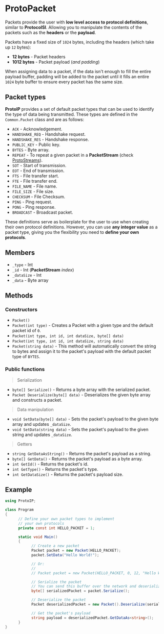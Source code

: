 # ProtoPacket

Packets provide the user with **low level access to protocol definitions**, similar to **ProtocolSI**. Allowing you to manipulate the contents of the packets such as the **headers** or the **payload**.

Packets have a fixed size of `1024` bytes, including the headers (which take up `12` bytes):

- **12 bytes** - Packet headers
- **1012 bytes** - Packet payload (*and padding*)

When assigning data to a packet, if the data isn't enough to fill the entire payload buffer, padding will be added to the packet until it fills an entire `1024` byte buffer to ensure every packet has the same size.

## Packet types

**ProtoIP** provides a set of default packet types that can be used to identify the type of data being transmitted. These types are defined in the `Common.Packet` class and are as follows:

- `ACK` - Acknowledgement.
- `HANDSHAKE_REQ` - Handshake request.
- `HANDSHAKE_RES` - Handshake response.
- `PUBLIC_KEY` - Public key.
- `BYTES` - Byte array.
- `REPEAT` - To repeat a given packet in a **PacketStream** (check [ProtoStreams](ProtoStream.md)).
- `SOT` - Start of transmission.
- `EOT` - End of transmission.
- `FTS` - File transfer start.
- `FTE` - File transfer end.
- `FILE_NAME` - File name.
- `FILE_SIZE` - File size.
- `CHECKSUM` - File Checksum.
- `PING` - Ping request.
- `PONG` - Ping response.
- `BROADCAST` - Broadcast packet.

These definitions serve as boilerplate for the user to use when creating their own protocol definitions. However, you can use **any integer value** as a packet type, giving you the flexibility you need to **define your own protocols**.

## Members

- `_type` - Int
- `_id` - Int (**PacketStream** _index_)
- `_dataSize` - Int
- `_data` - Byte array

## Methods

### Constructors

- `Packet()`
- `Packet(int type)` - Creates a Packet with a given type and the default packet id of `0`.
- `Packet(int type, int id, int dataSize, byte[] data)`
- `Packet(int type, int id, int dataSize, string data)`
- `Packet(string data)` - This method will automatically convert the string to bytes and assign it to the packet's payload with the default packet type of `BYTES`.

### Public functions

> Serialization

- `byte[] Serialize()` - Returns a byte array with the serialized packet.
- `Packet Deserialize(byte[] data)` - Deserializes the given byte array and constructs a packet.

> Data manipulation

- `void SetData(byte[] data)` - Sets the packet's payload to the given byte array and updates `_dataSize`.
- `void SetData(string data)` - Sets the packet's payload to the given string and updates `_dataSize`.

> Getters

- `string GetDataAsString()` - Returns the packet's payload as a string.
- `byte[] GetData()` - Returns the packet's payload as a byte array.
- `int GetId()` - Returns the packet's id.
- `int GetType()` - Returns the packet's type.
- `int GetDataSize()` - Returns the packet's payload size.

## Example

```csharp
using ProtoIP;

class Program 
{
      // Define your own packet types to implement
      // your own protocols
      private const int HELLO_PACKET = 1;

      static void Main() 
      {
            // Create a new packet
            Packet packet = new Packet(HELLO_PACKET);
            packet.SetData("Hello World!");

            // Or:
            // 
            // Packet packet = new Packet(HELLO_PACKET, 0, 12, "Hello World!");

            // Serialize the packet
            // You can send this buffer over the network and deserialize it on the other end
            byte[] serializedPacket = packet.Serialize();

            // Deserialize the packet
            Packet deserializedPacket = new Packet().Deserialize(serializedPacket);

            // Get the packet's payload
            string payload = deserializedPacket.GetDataAs<string>();
      }
}
```
